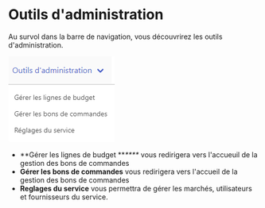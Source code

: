 # Outils d'administration

Au survol dans la barre de navigation, vous découvrirez les outils d'administration.&#x20;

![Menu des outils d'administration](<../../.gitbook/assets/image (14) (1) (1) (1).png>)

* **Gérer les lignes de budget **_****_ vous redirigera vers l'accueuil de la gestion des bons de commandes
* **Gérer les bons de commandes** vous redirigera vers l'accueil de la gestion des bons de commandes
* **Reglages du service** vous permettra de gérer les marchés, utilisateurs et fournisseurs du service.&#x20;
